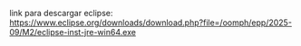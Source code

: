 link para descargar eclipse: https://www.eclipse.org/downloads/download.php?file=/oomph/epp/2025-09/M2/eclipse-inst-jre-win64.exe
